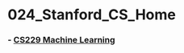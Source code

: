 # 024_Stanford_CS_Home

### - [CS229 Machine Learning](https://www.youtube.com/playlist?list=PLoROMvodv4rMiGQp3WXShtMGgzqpfVfbU)
